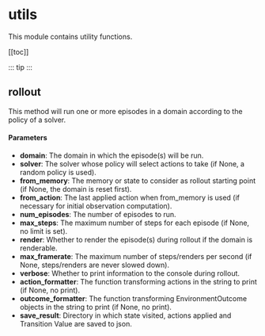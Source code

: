 # utils

This module contains utility functions.

[[toc]]

::: tip
<airlaps-summary></airlaps-summary>
:::

## rollout

<airlaps-signature name= "rollout" :sig="{'params': [{'name': 'domain', 'annotation': 'Domain'}, {'name': 'solver', 'default': 'None', 'annotation': 'Optional[Solver]'}, {'name': 'from_memory', 'default': 'None', 'annotation': 'Optional[D.T_memory[D.T_state]]'}, {'name': 'from_action', 'default': 'None', 'annotation': 'Optional[D.T_agent[D.T_concurrency[D.T_event]]]'}, {'name': 'num_episodes', 'default': '1', 'annotation': 'int'}, {'name': 'max_steps', 'default': 'None', 'annotation': 'Optional[int]'}, {'name': 'render', 'default': 'True', 'annotation': 'bool'}, {'name': 'max_framerate', 'default': 'None', 'annotation': 'Optional[float]'}, {'name': 'verbose', 'default': 'True', 'annotation': 'bool'}, {'name': 'action_formatter', 'default': '<lambda function>', 'annotation': 'Optional[Callable[[D.T_event], str]]'}, {'name': 'outcome_formatter', 'default': '<lambda function>', 'annotation': 'Optional[Callable[[EnvironmentOutcome], str]]'}, {'name': 'save_result_directory', 'default': 'None', 'annotation': 'str'}], 'return': 'None'}"></airlaps-signature>

This method will run one or more episodes in a domain according to the policy of a solver.

#### Parameters
- **domain**: The domain in which the episode(s) will be run.
- **solver**: The solver whose policy will select actions to take (if None, a random policy is used).
- **from_memory**: The memory or state to consider as rollout starting point (if None, the domain is reset first).
- **from_action**: The last applied action when from_memory is used (if necessary for initial observation computation).
- **num_episodes**: The number of episodes to run.
- **max_steps**: The maximum number of steps for each episode (if None, no limit is set).
- **render**: Whether to render the episode(s) during rollout if the domain is renderable.
- **max_framerate**: The maximum number of steps/renders per second (if None, steps/renders are never slowed down).
- **verbose**: Whether to print information to the console during rollout.
- **action_formatter**: The function transforming actions in the string to print (if None, no print).
- **outcome_formatter**: The function transforming EnvironmentOutcome objects in the string to print (if None, no print).
- **save_result**: Directory in which state visited, actions applied and Transition Value are saved to json.

